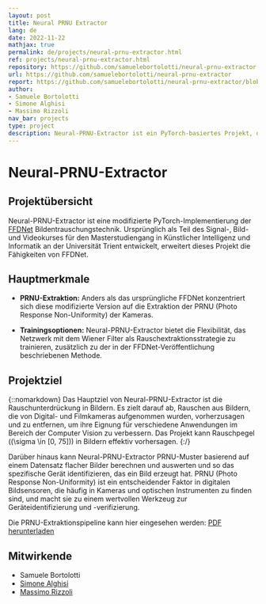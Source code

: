 ```yaml
---
layout: post
title: Neural PRNU Extractor
lang: de
date: 2022-11-22
mathjax: true
permalink: de/projects/neural-prnu-extractor.html
ref: projects/neural-prnu-extractor.html
repository: https://github.com/samuelebortolotti/neural-prnu-extractor
url: https://github.com/samuelebortolotti/neural-prnu-extractor
report: https://github.com/samuelebortolotti/neural-prnu-extractor/blob/master/README.rst
author: 
- Samuele Bortolotti
- Simone Alghisi
- Massimo Rizzoli
nav_bar: projects
type: project
description: Neural-PRNU-Extractor ist ein PyTorch-basiertes Projekt, das FFDNet erweitert, das ursprünglich für die Entrauschung von Bildern entwickelt wurde. Es wurde angepasst, um PRNU-Muster von Kameras zu extrahieren. Dieses Projekt wurde für den Signal-, Bild- und Videokurs im Rahmen des Masterstudiengangs für Systeme der Künstlichen Intelligenz und Informatik an der Universität Trient entwickelt.
---
```


# Neural-PRNU-Extractor

## Projektübersicht

Neural-PRNU-Extractor ist eine modifizierte PyTorch-Implementierung der [FFDNet](https://arxiv.org/abs/1710.04026) Bildentrauschungstechnik. Ursprünglich als Teil des Signal-, Bild- und Videokurses für den Masterstudiengang in Künstlicher Intelligenz und Informatik an der Universität Trient entwickelt, erweitert dieses Projekt die Fähigkeiten von FFDNet.

## Hauptmerkmale

- **PRNU-Extraktion:** Anders als das ursprüngliche FFDNet konzentriert sich diese modifizierte Version auf die Extraktion der PRNU (Photo Response Non-Uniformity) der Kameras.

- **Trainingsoptionen:** Neural-PRNU-Extractor bietet die Flexibilität, das Netzwerk mit dem Wiener Filter als Rauschextraktionsstrategie zu trainieren, zusätzlich zu der in der FFDNet-Veröffentlichung beschriebenen Methode.

## Projektziel

{::nomarkdown}
Das Hauptziel von Neural-PRNU-Extractor ist die Rauschunterdrückung in Bildern. Es zielt darauf ab, Rauschen aus Bildern, die von Digital- und Filmkameras aufgenommen wurden, vorherzusagen und zu entfernen, um ihre Eignung für verschiedene Anwendungen im Bereich der Computer Vision zu verbessern. Das Projekt kann Rauschpegel (\(\sigma \in [0, 75]\)) in Bildern effektiv vorhersagen.
{:/}

Darüber hinaus kann Neural-PRNU-Extractor PRNU-Muster basierend auf einem Datensatz flacher Bilder berechnen und auswerten und so das spezifische Gerät identifizieren, das ein Bild erzeugt hat. PRNU (Photo Response Non-Uniformity) ist ein entscheidender Faktor in digitalen Bildsensoren, die häufig in Kameras und optischen Instrumenten zu finden sind, und macht sie zu einem wertvollen Werkzeug zur Geräteidentifizierung und -verifizierung.

Die PRNU-Extraktionspipeline kann hier eingesehen werden: <a href="https://github.com/samuelebortolotti/neural-prnu-extractor/blob/master/presentation/imgs/prnu_extraction_pipeline.pdf?raw=true">PDF herunterladen</a>

## Mitwirkende
- Samuele Bortolotti
- [Simone Alghisi](https://github.com/Simone-Alghisi)
- [Massimo Rizzoli](https://github.com/massimo-rizzoli)
